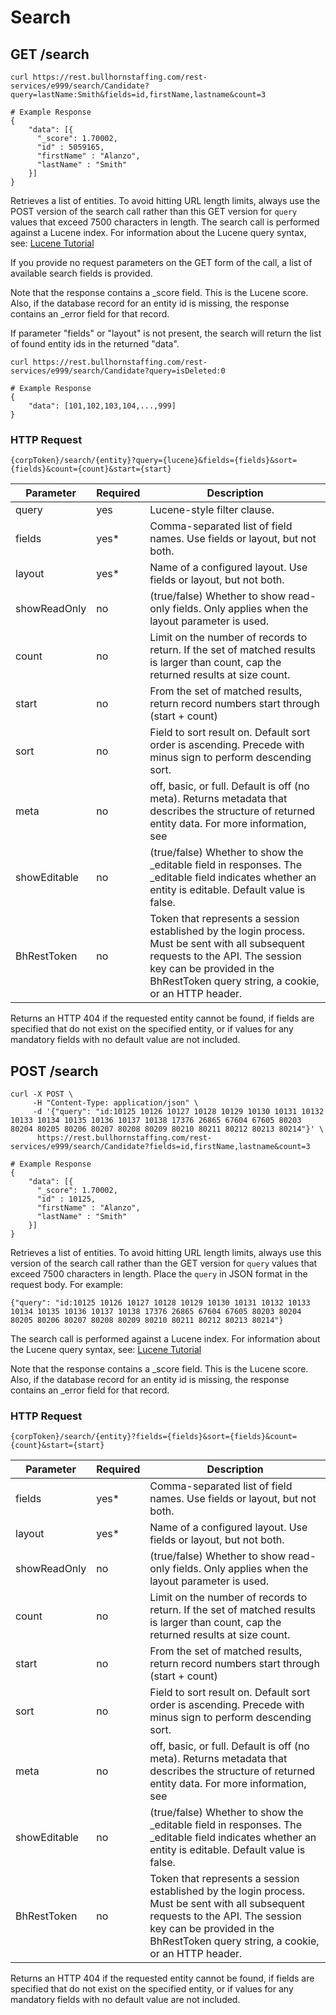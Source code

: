 # Search

## <span class="tag">GET</span> /search

``` shell
curl https://rest.bullhornstaffing.com/rest-services/e999/search/Candidate?query=lastName:Smith&fields=id,firstName,lastname&count=3

# Example Response
{
    "data": [{
      "_score": 1.70002,
      "id" : 5059165,
      "firstName" : "Alanzo",
      "lastName" : "Smith"
    }]
}
```

Retrieves a list of entities. To avoid hitting URL length limits, always use the POST version of the search call rather than this GET version for `query` values that exceed 7500 characters in length.
The search call is performed against a Lucene index. For information about the Lucene query syntax, see: [Lucene Tutorial](http://www.lucenetutorial.com/lucene-query-syntax.html)

<aside class="notice">If you provide no request parameters on the GET form of the call, a list of available search fields is provided.</aside>

Note that the response contains a _score field. This is the Lucene score. Also, if the database record for an entity id is missing, the response contains an _error field for that record.

<aside class="notice">If parameter "fields" or "layout" is not present, the search will return the list of found entity ids in the returned "data".</aside>

``` shell
curl https://rest.bullhornstaffing.com/rest-services/e999/search/Candidate?query=isDeleted:0

# Example Response
{
    "data": [101,102,103,104,...,999]
}
```

### HTTP Request

`{corpToken}/search/{entity}?query={lucene}&fields={fields}&sort={fields}&count={count}&start={start}`

Parameter | Required | Description
------ | -------- | -----
query | yes | Lucene-style filter clause.
fields | yes* | Comma-separated list of field names. Use fields or layout, but not both.
layout | yes* | Name of a configured layout. Use fields or layout, but not both.
showReadOnly | no | (true/false) Whether to show read-only fields. Only applies when the layout parameter is used.
count | no | Limit on the number of records to return. If the set of matched results is larger than count, cap the returned results at size count.
start | no | From the set of matched results, return record numbers start through (start + count)
sort | no | Field to sort result on. Default sort order is ascending. Precede with minus sign to perform descending sort. 
meta | no | off, basic, or full. Default is off (no meta). Returns metadata that describes the structure of returned entity data. For more information, see
showEditable | no | (true/false) Whether to show the _editable field in responses. The _editable field indicates whether an entity is editable. Default value is false.
BhRestToken | no | Token that represents a session established by the login process. Must be sent with all subsequent requests to the API. The session key can be provided in the BhRestToken query string, a cookie, or an HTTP header.

<aside class="warning">Returns an HTTP 404 if the requested entity cannot be found, if fields are specified that do not exist on the specified entity, or if values for any mandatory fields with no default value are not included.</aside>

## <span class="tag">POST</span> /search

``` shell
curl -X POST \
     -H "Content-Type: application/json" \
     -d '{"query": "id:10125 10126 10127 10128 10129 10130 10131 10132 10133 10134 10135 10136 10137 10138 17376 26865 67604 67605 80203 80204 80205 80206 80207 80208 80209 80210 80211 80212 80213 80214"}' \
      https://rest.bullhornstaffing.com/rest-services/e999/search/Candidate?fields=id,firstName,lastname&count=3

# Example Response
{
    "data": [{
      "_score": 1.70002,
      "id" : 10125,
      "firstName" : "Alanzo",
      "lastName" : "Smith"
    }]
}
```

Retrieves a list of entities. To avoid hitting URL length limits, always use this version of the search call rather than the GET version for `query` values that exceed 7500 characters in length. Place the `query` in JSON format in the request body. For example:
```
{"query": "id:10125 10126 10127 10128 10129 10130 10131 10132 10133 10134 10135 10136 10137 10138 17376 26865 67604 67605 80203 80204 80205 80206 80207 80208 80209 80210 80211 80212 80213 80214"}
```

The search call is performed against a Lucene index. For information about the Lucene query syntax, see: [Lucene Tutorial](http://www.lucenetutorial.com/lucene-query-syntax.html)

Note that the response contains a _score field. This is the Lucene score. Also, if the database record for an entity id is missing, the response contains an _error field for that record.

### HTTP Request

`{corpToken}/search/{entity}?fields={fields}&sort={fields}&count={count}&start={start}`

Parameter | Required | Description
------ | -------- | -----
fields | yes* | Comma-separated list of field names. Use fields or layout, but not both.
layout | yes* | Name of a configured layout. Use fields or layout, but not both.
showReadOnly | no | (true/false) Whether to show read-only fields. Only applies when the layout parameter is used.
count | no | Limit on the number of records to return. If the set of matched results is larger than count, cap the returned results at size count.
start | no | From the set of matched results, return record numbers start through (start + count)
sort | no | Field to sort result on. Default sort order is ascending. Precede with minus sign to perform descending sort. 
meta | no | off, basic, or full. Default is off (no meta). Returns metadata that describes the structure of returned entity data. For more information, see
showEditable | no | (true/false) Whether to show the _editable field in responses. The _editable field indicates whether an entity is editable. Default value is false.
BhRestToken | no | Token that represents a session established by the login process. Must be sent with all subsequent requests to the API. The session key can be provided in the BhRestToken query string, a cookie, or an HTTP header.

<aside class="warning">Returns an HTTP 404 if the requested entity cannot be found, if fields are specified that do not exist on the specified entity, or if values for any mandatory fields with no default value are not included.</aside>
